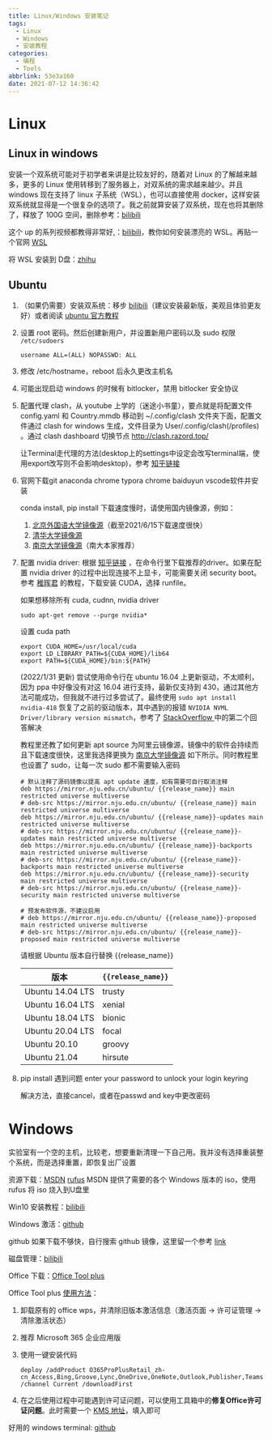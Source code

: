 ```yaml
---
title: Linux/Windows 安装笔记
tags:
  - Linux
  - Windows
  - 安装教程
categories:
  - 编程
  - Tools
abbrlink: 53e3a160
date: 2021-07-12 14:36:42
---
```


# Linux

## Linux in windows

安装一个双系统可能对于初学者来讲是比较友好的，随着对 Linux 的了解越来越多，更多的 Linux 使用转移到了服务器上，对双系统的需求越来越少。并且 windows 现在支持了 linux 子系统（WSL），也可以直接使用 docker，这样安装双系统就显得是一个很复杂的选项了。我之前就算安装了双系统，现在也将其删除了，释放了 100G 空间，删除参考：[bilibili](https://www.bilibili.com/video/BV1Ba411z75z/)

这个 up 的系列视频都教得非常好,：[bilibili](https://www.bilibili.com/video/BV1aA411s7PJ)，教你如何安装漂亮的 WSL。再贴一个官网 [WSL](https://docs.microsoft.com/en-us/windows/wsl/install)

将 WSL 安装到 D盘：[zhihu](https://zhuanlan.zhihu.com/p/406917270)

## Ubuntu

1. （如果仍需要）安装双系统：移步 [bilibili](https://www.bilibili.com/video/BV18W41137XB)（建议安装最新版，美观且体验更友好）或者阅读 [ubuntu 官方教程](https://ubuntu.com/tutorials/install-ubuntu-desktop#1-overview)

2. 设置 root 密码。然后创建新用户，并设置新用户密码以及 sudo 权限 `/etc/sudoers` 

   ```shell
   username ALL=(ALL) NOPASSWD: ALL
   ```

3. 修改 /etc/hostname，reboot 后永久更改主机名

4. 可能出现启动 windows 的时候有 bitlocker，禁用 bitlocker 安全协议

5. 配置代理 clash，从 youtube 上学的（迷途小书童），要点就是将配置文件 config.yaml 和 Country.mmdb 移动到 ~/.config/clash 文件夹下面，配置文件通过 clash for windows 生成，文件目录为 User/.config/clash(/profiles) 。通过 clash dashboard 切换节点 http://clash.razord.top/

   让Terminal走代理的方法(desktop上的settings中设定会改写terminal端，使用export改写则不会影响desktop)，参考 [知乎链接](https://zhuanlan.zhihu.com/p/46973701)

6. 官网下载git anaconda chrome typora chrome baiduyun vscode软件并安装

   conda install, pip install 下载速度慢时，请使用国内镜像源，例如：

   1. [北京外国语大学镜像源]( https://mirrors.bfsu.edu.cn/help/anaconda/)（截至2021/6/15下载速度很快）
   2. [清华大学镜像源](https://mirror.tuna.tsinghua.edu.cn/help/anaconda/)
   3. [南京大学镜像源](https://mirror.nju.edu.cn/help/anaconda)（南大本家推荐）

7. 配置 nvidia driver: 根据 [知乎链接](https://zhuanlan.zhihu.com/p/59618999) ，在命令行里下载推荐的driver。如果在配置 nvidia driver 的过程中出现连接不上显卡，可能需要关闭 security boot。参考 [稚晖君](https://zhuanlan.zhihu.com/p/336429888) 的教程，下载安装 CUDA，选择 runfile。

   如果想移除所有 cuda, cudnn, nvidia driver

   ```shell
   sudo apt-get remove --purge nvidia*
   ```

   设置 cuda path

   ```shell
   export CUDA_HOME=/usr/local/cuda
   export LD_LIBRARY_PATH=${CUDA_HOME}/lib64
   export PATH=${CUDA_HOME}/bin:${PATH}
   ```

   (2022/1/31 更新) 尝试使用命令行在 ubuntu 16.04 上更新驱动，不太顺利，因为 ppa 中好像没有对这 16.04 进行支持，最新仅支持到 430，通过其他方法可能成功，但我就不进行过多尝试了。最终使用 `sudo apt install nvidia-418` 恢复了之前的驱动版本，其中遇到的报错 `NVIDIA NVML Driver/library version mismatch`，参考了 [StackOverflow ](https://stackoverflow.com/questions/43022843/nvidia-nvml-driver-library-version-mismatch) 中的第二个回答解决

   教程里还教了如何更新 apt source 为阿里云镜像源，镜像中的软件会持续而且下载速度很快，这里我选择更换为 [南京大学镜像源](https://mirror.nju.edu.cn/help/ubuntu) 如下所示。同时教程里也设置了 sudo，让每一次 sudo 都不需要输入密码

     ```source.list
   # 默认注释了源码镜像以提高 apt update 速度，如有需要可自行取消注释
   deb https://mirror.nju.edu.cn/ubuntu/ {{release_name}} main restricted universe multiverse
   # deb-src https://mirror.nju.edu.cn/ubuntu/ {{release_name}} main restricted universe multiverse
   deb https://mirror.nju.edu.cn/ubuntu/ {{release_name}}-updates main restricted universe multiverse
   # deb-src https://mirror.nju.edu.cn/ubuntu/ {{release_name}}-updates main restricted universe multiverse
   deb https://mirror.nju.edu.cn/ubuntu/ {{release_name}}-backports main restricted universe multiverse
   # deb-src https://mirror.nju.edu.cn/ubuntu/ {{release_name}}-backports main restricted universe multiverse
   deb https://mirror.nju.edu.cn/ubuntu/ {{release_name}}-security main restricted universe multiverse
   # deb-src https://mirror.nju.edu.cn/ubuntu/ {{release_name}}-security main restricted universe multiverse
   
   # 预发布软件源，不建议启用
   # deb https://mirror.nju.edu.cn/ubuntu/ {{release_name}}-proposed main restricted universe multiverse
   # deb-src https://mirror.nju.edu.cn/ubuntu/ {{release_name}}-proposed main restricted universe multiverse
     ```

   请根据 Ubuntu 版本自行替换 {{release_name}}


   | 版本             | `{{release_name}}` |
   | ---------------- | ------------------ |
   | Ubuntu 14.04 LTS | trusty             |
   | Ubuntu 16.04 LTS | xenial             |
   | Ubuntu 18.04 LTS | bionic             |
   | Ubuntu 20.04 LTS | focal              |
   | Ubuntu 20.10     | groovy             |
   | Ubuntu 21.04     | hirsute            |

8. pip install 遇到问题 enter your password to unlock your login keyring

   解决方法，直接cancel，或者在passwd and key中更改密码

# Windows

实验室有一个空的主机，比较老，想要重新清理一下自己用。我并没有选择重装整个系统，而是选择重置，即恢复出厂设置

资源下载：[MSDN](https://msdn.itellyou.cn/) [rufus](https://rufus.ie/zh/) MSDN 提供了需要的各个 Windows 版本的 iso，使用 rufus 将 iso 烧入到U盘里

Win10 安装教程：[bilibili](https://www.bilibili.com/video/BV1DJ411D79y/?spm_id_from=333.788.recommend_more_video.-1)

Windows 激活：[github](https://github.com/TGSAN/CMWTAT_Digital_Edition/releases)

github 如果下载不够快，自行搜索 github 镜像，这里留一个参考 [link](https://ghproxy.com/)

磁盘管理：[bilibili](https://www.bilibili.com/video/BV1Uj411f7wj)

Office 下载：[Office Tool plus](https://otp.landian.vip/zh-cn/)

Office Tool plus [使用方法](https://www.coolhub.top/archives/11)：

1. 卸载原有的 office wps，并清除旧版本激活信息（激活页面 -> 许可证管理 -> 清除激活状态）

2. 推荐 Microsoft 365 企业应用版

3. 使用一键安装代码

   ```
   deploy /addProduct O365ProPlusRetail_zh-cn_Access,Bing,Groove,Lync,OneDrive,OneNote,Outlook,Publisher,Teams /channel Current /downloadFirst
   ```

4. 在之后使用过程中可能遇到许可证问题，可以使用工具箱中的**修复Office许可证问题**。此时需要一个 [KMS 地址](https://www.coolhub.top/tech-articles/kms_list.html)，填入即可

好用的 windows terminal: [github](https://github.com/microsoft/terminal)

